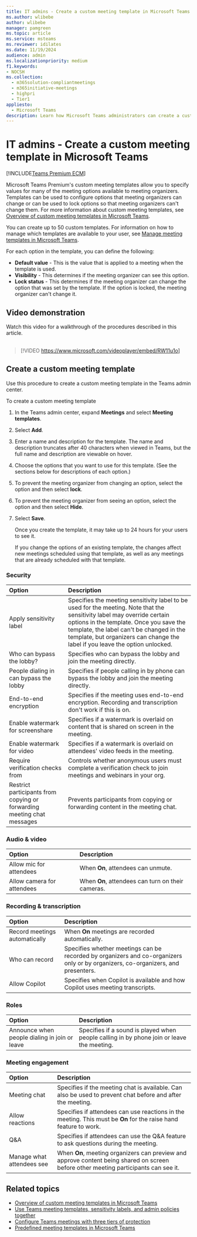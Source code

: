 ```yaml
---
title: IT admins - Create a custom meeting template in Microsoft Teams
ms.author: wlibebe
author: wlibebe
manager: pamgreen
ms.topic: article
ms.service: msteams
ms.reviewer: idilates
ms.date: 11/19/2024
audience: admin
ms.localizationpriority: medium
f1.keywords:
- NOCSH
ms.collection: 
  - m365solution-compliantmeetings
  - m365initiative-meetings
  - highpri
  - Tier1
appliesto: 
  - Microsoft Teams
description: Learn how Microsoft Teams administrators can create a custom meeting template to set or enforce meeting organizer options for enhanced meeting security and compliance.
---
```


# IT admins - Create a custom meeting template in Microsoft Teams

[!INCLUDE[Teams Premium ECM](includes/teams-premium-ecm.md)]

Microsoft Teams Premium's custom meeting templates allow you to specify values for many of the meeting options available to meeting organizers. Templates can be used to configure options that meeting organizers can change or can be used to lock options so that meeting organizers can't change them. For more information about custom meeting templates, see [Overview of custom meeting templates in Microsoft Teams](custom-meeting-templates-overview.md).

You can create up to 50 custom templates. For information on how to manage which templates are available to your user, see [Manage meeting templates in Microsoft Teams](manage-meeting-templates.md).

For each option in the template, you can define the following:

- **Default value** - This is the value that is applied to a meeting when the template is used.
- **Visibility** - This determines if the meeting organizer can see this option.
- **Lock status** - This determines if the meeting organizer can change the option that was set by the template. If the option is locked, the meeting organizer can't change it.

## Video demonstration

Watch this video for a walkthrough of the procedures described in this article.
<br>
<br>
> [!VIDEO https://www.microsoft.com/videoplayer/embed/RW11u1o]

## Create a custom meeting template

Use this procedure to create a custom meeting template in the Teams admin center.

To create a custom meeting template

1. In the Teams admin center, expand **Meetings** and select **Meeting templates**.
1. Select **Add**.
1. Enter a name and description for the template. The name and description truncates after 40 characters when viewed in Teams, but the full name and description are viewable on hover.
1. Choose the options that you want to use for this template. (See the sections below for descriptions of each option.)
1. To prevent the meeting organizer from changing an option, select the option and then select **lock**.
1. To prevent the meeting organizer from seeing an option, select the option and then select **Hide**.
1. Select **Save**.

    Once you create the template, it may take up to 24 hours for your users to see it.

    If you change the options of an existing template, the changes affect new meetings scheduled using that template, as well as any meetings that are already scheduled with that template.

### Security

|Option|Description|
|:------|:----------|
|Apply sensitivity label|Specifies the meeting sensitivity label to be used for the meeting. Note that the sensitivity label may override certain options in the template. Once you save the template, the label can't be changed in the template, but organizers can change the label if you leave the option unlocked.|
|Who can bypass the lobby?|Specifies who can bypass the lobby and join the meeting directly.|
|People dialing in can bypass the lobby|Specifies if people calling in by phone can bypass the lobby and join the meeting directly.|
|End-to-end encryption|Specifies if the meeting uses end-to-end encryption. Recording and transcription don't work if this is on.|
|Enable watermark for screenshare|Specifies if a watermark is overlaid on content that is shared on screen in the meeting.|
|Enable watermark for video|Specifies if a watermark is overlaid on attendees' video feeds in the meeting.|
|Require verification checks from|Controls whether anonymous users must complete a verification check to join meetings and webinars in your org.|
|Restrict participants from copying or forwarding meeting chat messages|Prevents participants from copying or forwarding content in the meeting chat.|

### Audio & video

|Option|Description|
|:------|:----------|
|Allow mic for attendees|When **On**, attendees can unmute.|
|Allow camera for attendees|When **On**, attendees can turn on their cameras.|

### Recording & transcription

|Option|Description|
|:------|:----------|
|Record meetings automatically|When **On** meetings are recorded automatically.|
|Who can record|Specifies whether meetings can be recorded by organizers and co-organizers only or by organizers, co-organizers, and presenters.|
|Allow Copilot|Specifies when Copilot is available and how Copilot uses meeting transcripts.|

### Roles

|Option|Description|
|:------|:----------|
|Announce when people dialing in join or leave|Specifies if a sound is played when people calling in by phone join or leave the meeting.|

### Meeting engagement

|Option|Description|
|:------|:----------|
|Meeting chat|Specifies if the meeting chat is available. Can also be used to prevent chat before and after the meeting.|
|Allow reactions|Specifies if attendees can use reactions in the meeting. This must be **On** for the raise hand feature to work.|
|Q&A|Specifies if attendees can use the Q&A feature to ask questions during the meeting.|
|Manage what attendees see|When **On**, meeting organizers can preview and approve content being shared on screen before other meeting participants can see it.|

## Related topics

- [Overview of custom meeting templates in Microsoft Teams](custom-meeting-templates-overview.md)
- [Use Teams meeting templates, sensitivity labels, and admin policies together](meeting-templates-sensitivity-labels-policies.md)
- [Configure Teams meetings with three tiers of protection](configure-meetings-three-tiers-protection.md)
- [Predefined meeting templates in Microsoft Teams](predefined-meeting-template-reference.md)
